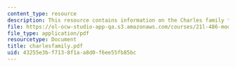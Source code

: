 ```yaml
---
content_type: resource
description: This resource contains information on the Charles family tree.
file: https://ol-ocw-studio-app-qa.s3.amazonaws.com/courses/21l-486-modern-drama-spring-2006/43255e3bf7138f1aa8d0f6ee55fb85bc_charlesfamily.pdf
file_type: application/pdf
resourcetype: Document
title: charlesfamily.pdf
uid: 43255e3b-f713-8f1a-a8d0-f6ee55fb85bc
---
```


